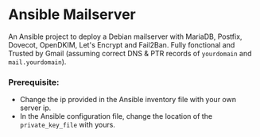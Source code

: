 # Ansible Mailserver

An Ansible project to deploy a Debian mailserver with MariaDB, Postfix, Dovecot, OpenDKIM, Let's Encrypt
and Fail2Ban. Fully fonctional and Trusted by Gmail (assuming correct DNS & PTR records of `yourdomain` and `mail.yourdomain`).

### Prerequisite:

- Change the ip provided in the Ansible inventory file with your own server ip.
- In the Ansible configuration file, change the location of the `private_key_file` with yours.

